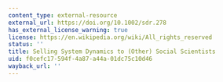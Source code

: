 ```yaml
---
content_type: external-resource
external_url: https://doi.org/10.1002/sdr.278
has_external_license_warning: true
license: https://en.wikipedia.org/wiki/All_rights_reserved
status: ''
title: Selling System Dynamics to (Other) Social Scientists
uid: f0cefc17-594f-4a87-a44a-01dc75c10d46
wayback_url: ''
---
```

